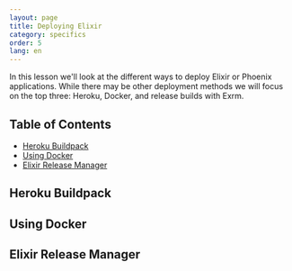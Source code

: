 ```yaml
---
layout: page
title: Deploying Elixir
category: specifics
order: 5
lang: en
---
```


In this lesson we'll look at the different ways to deploy Elixir or Phoenix applications.  While there may be other deployment methods we will focus on the top three: Heroku, Docker, and release builds with Exrm.

## Table of Contents

- [Heroku Buildpack](#heroku-buildpack)
- [Using Docker](#using-docker)
- [Elixir Release Manager](#elixir-release-manager)

## Heroku Buildpack

## Using Docker

## Elixir Release Manager
